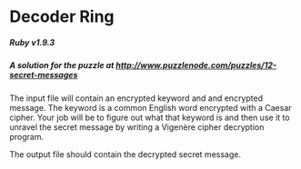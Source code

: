 # Decoder Ring
##### Ruby v1.9.3
##### A solution for the puzzle at http://www.puzzlenode.com/puzzles/12-secret-messages

The input file will contain an encrypted keyword and and encrypted message. The keyword is a common English word encrypted with a Caesar cipher. Your job will be to figure out what that keyword is and then use it to unravel the secret message by writing a Vigenère cipher decryption program.

The output file should contain the decrypted secret message.
